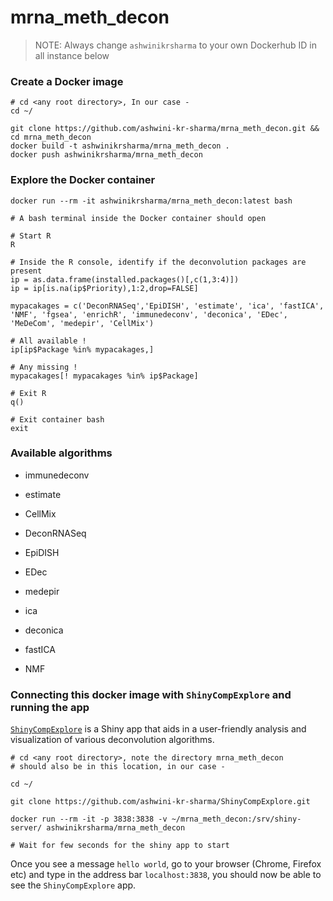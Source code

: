 # mrna_meth_decon

> NOTE: Always change `ashwinikrsharma` to your own Dockerhub ID in all instance below

### Create a Docker image

```
# cd <any root directory>, In our case -
cd ~/

git clone https://github.com/ashwini-kr-sharma/mrna_meth_decon.git && cd mrna_meth_decon
docker build -t ashwinikrsharma/mrna_meth_decon .
docker push ashwinikrsharma/mrna_meth_decon

```

### Explore the Docker container

```
docker run --rm -it ashwinikrsharma/mrna_meth_decon:latest bash

# A bash terminal inside the Docker container should open

# Start R
R

# Inside the R console, identify if the deconvolution packages are present
ip = as.data.frame(installed.packages()[,c(1,3:4)])
ip = ip[is.na(ip$Priority),1:2,drop=FALSE]

mypacakages = c('DeconRNASeq','EpiDISH', 'estimate', 'ica', 'fastICA', 'NMF', 'fgsea', 'enrichR', 'immunedeconv', 'deconica', 'EDec', 'MeDeCom', 'medepir', 'CellMix')

# All available !
ip[ip$Package %in% mypacakages,]

# Any missing !
mypacakages[! mypacakages %in% ip$Package]

# Exit R
q()

# Exit container bash
exit

```

### Available algorithms

- immunedeconv
- estimate
- CellMix
- DeconRNASeq

- EpiDISH
- EDec
- medepir

- ica
- deconica
- fastICA
- NMF

### Connecting this docker image with `ShinyCompExplore` and running the app

[`ShinyCompExplore`](https://github.com/ashwini-kr-sharma/ShinyCompExplore) is a Shiny app that aids in a user-friendly analysis and visualization of various deconvolution algorithms.

```
# cd <any root directory>, note the directory mrna_meth_decon
# should also be in this location, in our case -

cd ~/

git clone https://github.com/ashwini-kr-sharma/ShinyCompExplore.git

docker run --rm -it -p 3838:3838 -v ~/mrna_meth_decon:/srv/shiny-server/ ashwinikrsharma/mrna_meth_decon

# Wait for few seconds for the shiny app to start

```

Once you see a message `hello world`, go to your browser (Chrome, Firefox etc) and type in the address bar `localhost:3838`, you should now be able to see the `ShinyCompExplore` app.

